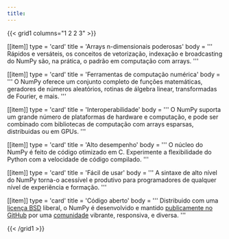 ```yaml
---
title:
---
```


{{< grid1 columns="1 2 2 3" >}}

[[item]]
type = 'card'
title = 'Arrays n-dimensionais poderosas'
body = '''
Rápidos e versáteis, os conceitos de vetorização, indexação e broadcasting do NumPy são, na prática, o padrão em computação com arrays.
'''

[[item]]
type = 'card'
title = 'Ferramentas de computação numérica'
body = '''
O NumPy oferece um conjunto completo de funções matemáticas, geradores de números aleatórios, rotinas de álgebra linear, transformadas de Fourier, e mais.
'''

[[item]]
type = 'card'
title = 'Interoperabilidade'
body = '''
O NumPy suporta um grande número de plataformas de hardware e computação, e pode ser combinado com bibliotecas de computação com arrays esparsas, distribuidas ou em GPUs.
'''

[[item]]
type = 'card'
title = 'Alto desempenho'
body = '''
O núcleo do NumPy é feito de código otimizado em C. Experimente a flexibilidade do Python com a velocidade de código compilado.
'''

[[item]]
type = 'card'
title = 'Fácil de usar'
body = '''
A sintaxe de alto nível do NumPy torna-o acessível e produtivo para programadores de qualquer nível de experiência e formação.
'''

[[item]]
type = 'card'
title = 'Código aberto'
body = '''
Distribuido com uma [licença BSD](https://github.com/numpy/numpy/blob/main/LICENSE.txt) liberal, o NumPy é desenvolvido e mantido [publicamente no GitHub](https://github.com/numpy/numpy) por uma [comunidade](/pt/community) vibrante, responsiva, e diversa.
'''

{{< /grid1 >}}
